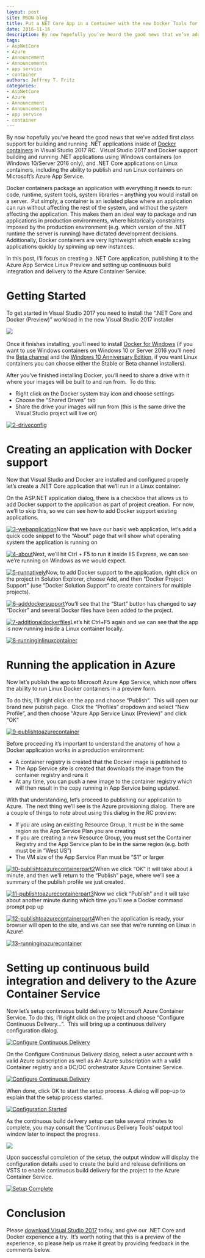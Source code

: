 ```yaml
---
layout: post
site: MSDN blog
title: Put a NET Core App in a Container with the new Docker Tools for Visual Studio
date: 2016-11-16
description: By now hopefully you’ve heard the good news that we’ve added first class support for building and running .NET applications inside of Docker containers in Visual Studio 2017 RC.  Visual Studio 2017 and Docker support building and running .NET applications using Windows containers (on Windows 10/Server 2016 only), and .NET Core applications on Linux containers,...
tags: 
- AspNetCore
- Azure
- Announcement
- Announcements
- app service
- container
authors: Jeffrey T. Fritz
categories: 
- AspNetCore
- Azure
- Announcement
- Announcements
- app service
- container
---
```


By now hopefully you’ve heard the good news that we’ve added first class support for building and running .NET applications inside of [Docker containers](https://www.docker.com/what-docker) in Visual Studio 2017 RC.  Visual Studio 2017 and Docker support building and running .NET applications using Windows containers (on Windows 10/Server 2016 only), and .NET Core applications on Linux containers, including the ability to publish and run Linux containers on Microsoft’s Azure App Service.

Docker containers package an application with everything it needs to run: code, runtime, system tools, system libraries – anything you would install on a server.  Put simply, a container is an isolated place where an application can run without affecting the rest of the system, and without the system affecting the application. This makes them an ideal way to package and run applications in production environments, where historically constraints imposed by the production environment (e.g. which version of the .NET runtime the server is running) have dictated development decisions.  Additionally, Docker containers are very lightweight which enable scaling applications quickly by spinning up new instances.

In this post, I’ll focus on creating a .NET Core application, publishing it to the Azure App Service Linux Preview and setting up continuous build integration and delivery to the Azure Container Service.

# Getting Started

To get started in Visual Studio 2017 you need to install the “.NET Core and Docker (Preview)” workload in the new Visual Studio 2017 installer

[![](https://msdnshared.blob.core.windows.net/media/2016/11/VS_Installer.png)](https://msdnshared.blob.core.windows.net/media/2016/11/VS_Installer.png)         [](https://msdnshared.blob.core.windows.net/media/2016/11/13-runningInAzureContainer.png)

Once it finishes installing, you’ll need to install [Docker for Windows](https://docs.docker.com/docker-for-windows/) (if you want to use Windows containers on Windows 10 or Server 2016 you’ll need the [Beta channel](https://download.docker.com/win/beta/InstallDocker.msi) and the [Windows 10 Anniversary Edition](https://msdn.microsoft.com/en-us/virtualization/windowscontainers/quick_start/quick_start_windows_10), if you want Linux containers you can choose either the Stable or Beta channel installers).

After you’ve finished installing Docker, you’ll need to share a drive with it where your images will be built to and run from.  To do this:

*   Right click on the Docker system tray icon and choose settings
*   Choose the “Shared Drives” tab
*   Share the drive your images will run from (this is the same drive the Visual Studio project will live on)

[![2-driveconfig](https://msdnshared.blob.core.windows.net/media/2016/11/2-driveConfig-1024x611.png)](https://msdnshared.blob.core.windows.net/media/2016/11/2-driveConfig.png)

# Creating an application with Docker support

Now that Visual Studio and Docker are installed and configured properly let’s create a .NET Core application that we’ll run in a Linux container.

On the ASP.NET application dialog, there is a checkbox that allows us to add Docker support to the application as part of project creation.  For now, we’ll to skip this, so we can see how to add Docker support existing applications.

[![3-webapplication](https://msdnshared.blob.core.windows.net/media/2016/11/3-webapplication.png)](https://msdnshared.blob.core.windows.net/media/2016/11/3-webapplication.png)Now that we have our basic web application, let’s add a quick code snippet to the “About” page that will show what operating system the application is running on

[![4-about](https://msdnshared.blob.core.windows.net/media/2016/11/4-about.png)](https://msdnshared.blob.core.windows.net/media/2016/11/4-about.png)Next, we’ll hit Ctrl + F5 to run it inside IIS Express, we can see we’re running on Windows as we would expect.

[![5-runnatively](https://msdnshared.blob.core.windows.net/media/2016/11/5-runNatively.png)](https://msdnshared.blob.core.windows.net/media/2016/11/5-runNatively.png)Now, to add Docker support to the application, right click on the project in Solution Explorer, choose Add, and then “Docker Project Support” (use “Docker Solution Support” to create containers for multiple projects).

[![6-adddockersupport](https://msdnshared.blob.core.windows.net/media/2016/11/6-addDockerSupport.png)](https://msdnshared.blob.core.windows.net/media/2016/11/6-addDockerSupport.png)You’ll see that the “Start” button has changed to say “Docker” and several Docker files have been added to the project.

[![7-additionaldockerfiles](https://msdnshared.blob.core.windows.net/media/2016/11/7-additionalDockerFiles-1024x618.png)](https://msdnshared.blob.core.windows.net/media/2016/11/7-additionalDockerFiles.png)Let’s hit Ctrl+F5 again and we can see that the app is now running inside a Linux container locally.

[![8-runninginlinuxcontainer](https://msdnshared.blob.core.windows.net/media/2016/11/8-runningInLinuxContainer.png)](https://msdnshared.blob.core.windows.net/media/2016/11/8-runningInLinuxContainer.png)

# Running the application in Azure

Now let’s publish the app to Microsoft Azure App Service, which now offers the ability to run Linux Docker containers in a preview form.

To do this, I’ll right click on the app and choose “Publish”.  This will open our brand new publish page.  Click the “Profiles” dropdown and select “New Profile”, and then choose “Azure App Service Linux (Preview)” and click “OK”

[![9-publishtoazurecontainer](https://msdnshared.blob.core.windows.net/media/2016/11/9-publishToAzureContainer.png)](https://msdnshared.blob.core.windows.net/media/2016/11/9-publishToAzureContainer.png)

Before proceeding it’s important to understand the anatomy of how a Docker application works in a production environment:

*   A container registry is created that the Docker image is published to
*   The App Service site is created that downloads the image from the container registry and runs it
*   At any time, you can push a new image to the container registry which will then result in the copy running in App Service being updated.

With that understanding, let’s proceed to publishing our application to Azure.  The next thing we’ll see is the Azure provisioning dialog.  There are a couple of things to note about using this dialog in the RC preview:

*   If you are using an existing Resource Group, it must be in the same region as the App Service Plan you are creating
*   If you are creating a new Resource Group, you must set the Container Registry and the App Service plan to be in the same region (e.g. both must be in “West US”)
*   The VM size of the App Service Plan must be “S1” or larger

[![10-publishtoazurecontainerpart2](https://msdnshared.blob.core.windows.net/media/2016/11/10-publishToAzureContainerPart2.png)](https://msdnshared.blob.core.windows.net/media/2016/11/10-publishToAzureContainerPart2.png)When we click “OK” it will take about a minute, and then we’ll return to the “Publish” page, where we’ll see a summary of the publish profile we just created.

[![11-publishtoazurecontainerpart3](https://msdnshared.blob.core.windows.net/media/2016/11/11-publishToAzureContainerPart3.png)](https://msdnshared.blob.core.windows.net/media/2016/11/11-publishToAzureContainerPart3.png)Now we click “Publish” and it will take about another minute during which time you’ll see a Docker command prompt pop up

[![12-publishtoazurecontainerpart4](https://msdnshared.blob.core.windows.net/media/2016/11/12-publishToAzureContainerPart4-1024x229.png)](https://msdnshared.blob.core.windows.net/media/2016/11/12-publishToAzureContainerPart4.png)When the application is ready, your browser will open to the site, and we can see that we’re running on Linux in Azure!

[![13-runninginazurecontainer](https://msdnshared.blob.core.windows.net/media/2016/11/13-runningInAzureContainer.png)](https://msdnshared.blob.core.windows.net/media/2016/11/13-runningInAzureContainer.png)

# Setting up continuous build integration and delivery to the Azure Container Service

Now let’s setup continuous build delivery to Microsoft Azure Container Service. To do this, I’ll right click on the project and choose “Configure Continuous Delivery…”.  This will bring up a continuous delivery configuration dialog.

[![Configure Continuous Delivery](https://msdnshared.blob.core.windows.net/media/2016/11/EntryPoint.png)](https://msdnshared.blob.core.windows.net/media/2016/11/EntryPoint.png)

On the Configure Continuous Delivery dialog, select a user account with a valid Azure subscription as well as An Azure subscription with a valid Container registry and a DC/OC orchestrator Azure Container Service.

[![Configure Continuous Delivery](https://msdnshared.blob.core.windows.net/media/2016/11/ConfigureContinuousDelivery.png)](https://msdnshared.blob.core.windows.net/media/2016/11/ConfigureContinuousDelivery.png)

When done, click OK to start the setup process. A dialog will pop-up to explain that the setup process started.

[![Configuration Started](https://msdnshared.blob.core.windows.net/media/2016/11/ConfigurationStarted.png)](https://msdnshared.blob.core.windows.net/media/2016/11/ConfigurationStarted.png)

As the continuous build delivery setup can take several minutes to complete, you may consult the ‘Continuous Delivery Tools’ output tool window later to inspect the progress.

[![](https://msdnshared.blob.core.windows.net/media/2016/11/OutputSetupStarted-1024x195.png)](https://msdnshared.blob.core.windows.net/media/2016/11/OutputSetupStarted.png)

Upon successful completion of the setup, the output window will display the configuration details used to create the build and release definitions on VSTS to enable continuous build delivery for the project to the Azure Container Service.

[![Setup Complete](https://msdnshared.blob.core.windows.net/media/2016/11/OutputSetupComplete-1024x178.png)](https://msdnshared.blob.core.windows.net/media/2016/11/OutputSetupComplete.png)

# Conclusion

Please [download Visual Studio 2017](https://www.visualstudio.com/downloads/) today, and give our .NET Core and Docker experience a try.  It’s worth noting that this is a preview of the experience, so please help us make it great by providing feedback in the comments below.
